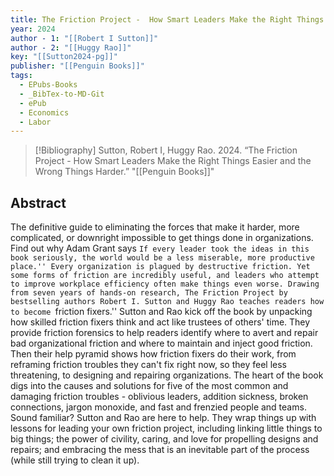 ```yaml
---
title: The Friction Project -  How Smart Leaders Make the Right Things Easier and the Wrong Things Harder
year: 2024
author - 1: "[[Robert I Sutton]]"
author - 2: "[[Huggy Rao]]"
key: "[[Sutton2024-pg]]"
publisher: "[[Penguin Books]]"
tags:
  - EPubs-Books
  - _BibTex-to-MD-Git
  - ePub
  - Economics
  - Labor
---
```


> [!Bibliography]
> Sutton, Robert I, Huggy Rao. 2024. “The Friction Project -  How Smart Leaders Make the Right Things Easier and the Wrong Things Harder.” "[[Penguin Books]]"

## Abstract
The definitive guide to eliminating the forces that make it harder, more complicated, or downright impossible to get things done in organizations. Find out why Adam Grant says ``If every leader took the ideas in this book seriously, the world would be a less miserable, more productive place.'' Every organization is plagued by destructive friction. Yet some forms of friction are incredibly useful, and leaders who attempt to improve workplace efficiency often make things even worse. Drawing from seven years of hands-on research, The Friction Project by bestselling authors Robert I. Sutton and Huggy Rao teaches readers how to become ``friction fixers.'' Sutton and Rao kick off the book by unpacking how skilled friction fixers think and act like trustees of others' time. They provide friction forensics to help readers identify where to avert and repair bad organizational friction and where to maintain and inject good friction. Then their help pyramid shows how friction fixers do their work, from reframing friction troubles they can't fix right now, so they feel less threatening, to designing and repairing organizations. The heart of the book digs into the causes and solutions for five of the most common and damaging friction troubles -  oblivious leaders, addition sickness, broken connections, jargon monoxide, and fast and frenzied people and teams. Sound familiar? Sutton and Rao are here to help. They wrap things up with lessons for leading your own friction project, including linking little things to big things; the power of civility, caring, and love for propelling designs and repairs; and embracing the mess that is an inevitable part of the process (while still trying to clean it up).